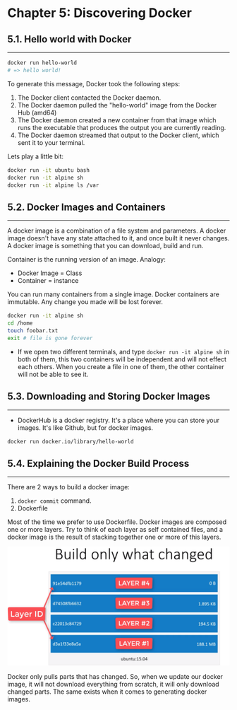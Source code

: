 # Chapter 5: Discovering Docker

## 5.1. Hello world with Docker
-------------------------------

```bash
docker run hello-world
# => hello world!
```

To generate this message, Docker took the following steps:

1. The Docker client contacted the Docker daemon.
2. The Docker daemon pulled the "hello-world" image from the Docker Hub (amd64)
3. The Docker daemon created a new container from that image which runs the executable that produces the output you are currently reading.
4. The Docker daemon streamed that output to the Docker client, which sent it to your terminal.

Lets play a little bit:

```bash
docker run -it ubuntu bash
docker run -it alpine sh
docker run -it alpine ls /var
```

## 5.2. Docker Images and Containers
------------------------------------

A docker image is a combination of a file system and parameters. A docker image doesn't have any state attached to it, and once built it never changes. A docker image is something that you can download, build and run.

Container is the running version of an image. Analogy:

  - Docker Image = Class
  - Container = instance

You can run many containers from a single image. Docker containers are immutable. Any change you made will be lost forever.

```bash
docker run -it alpine sh
cd /home
touch foobar.txt
exit # file is gone forever
```

- If we open two different terminals, and type `docker run -it alpine sh` in both of them, this two containers will be independent and will not effect each others. When you create a file in one of them, the other container will not be able to see it.

## 5.3. Downloading and Storing Docker Images
---------------------------------------------

- DockerHub is a docker registry. It's a place where you can store your images. It's like Github, but for docker images.

```bash
docker run docker.io/library/hello-world
```

## 5.4. Explaining the Docker Build Process
-------------------------------------------

There are 2 ways to build a docker image:

1. `docker commit` command.
2. Dockerfile

Most of the time we prefer to use Dockerfile. Docker images are composed one or more layers. Try to think of each layer as self contained files, and a docker image is the result of stacking together one or more of this layers.

![docker-images](images/ch5-docker-images.png)

Docker only pulls parts that has changed. So, when we update our docker image, it will not download everything from scratch, it will only download changed parts. The same exists when it comes to generating docker images.
